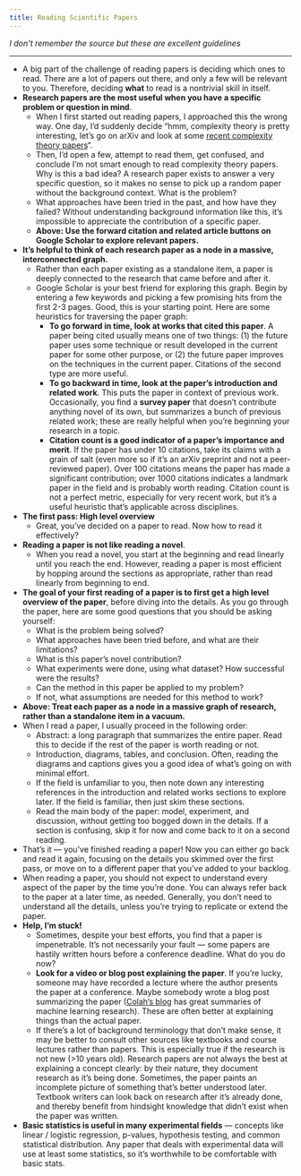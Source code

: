 ```yaml
---
title: Reading Scientific Papers
---
```


_I don't remember the source but these are excellent guidelines_

---

- A big part of the challenge of reading papers is deciding which ones to read. There are a lot of papers out there, and only a few will be relevant to you. Therefore, deciding __what__ to read is a nontrivial skill in itself.
- **Research papers are the most useful when you have a specific problem or question in mind**. 
    - When I first started out reading papers, I approached this the wrong way. One day, I’d suddenly decide “hmm, complexity theory is pretty interesting, let’s go on arXiv and look at some [recent complexity theory papers](https://arxiv.org/list/cs.CC/recent)“.
    - Then, I’d open a few, attempt to read them, get confused, and conclude I’m not smart enough to read complexity theory papers. Why is this a bad idea? A research paper exists to answer a very specific question, so it makes no sense to pick up a random paper without the background context. What is the problem?
    - What approaches have been tried in the past, and how have they failed? Without understanding background information like this, it’s impossible to appreciate the contribution of a specific paper.
    - __Above: Use the forward citation and related article buttons on Google Scholar to explore relevant papers.__
- **It’s helpful to think of each research paper as a node in a massive, interconnected graph.**
    - Rather than each paper existing as a standalone item, a paper is deeply connected to the research that came before and after it.
    - Google Scholar is your best friend for exploring this graph. Begin by entering a few keywords and picking a few promising hits from the first 2-3 pages. Good, this is your starting point. Here are some heuristics for traversing the paper graph:
        - **To go forward in time, look at works that cited this paper**. A paper being cited usually means one of two things: (1) the future paper uses some technique or result developed in the current paper for some other purpose, or (2) the future paper improves on the techniques in the current paper. Citations of the second type are more useful.
        - **To go backward in time, look at the paper’s introduction and related work**. This puts the paper in context of previous work. Occasionally, you find a __survey paper__ that doesn’t contribute anything novel of its own, but summarizes a bunch of previous related work; these are really helpful when you’re beginning your research in a topic.
        - **Citation count is a good indicator of a paper’s importance and merit**. If the paper has under 10 citations, take its claims with a grain of salt (even more so if it’s an arXiv preprint and not a peer-reviewed paper). Over 100 citations means the paper has made a significant contribution; over 1000 citations indicates a landmark paper in the field and is probably worth reading. Citation count is not a perfect metric, especially for very recent work, but it’s a useful heuristic that’s applicable across disciplines.
- **The first pass: High level overview**
    - Great, you’ve decided on a paper to read. Now how to read it effectively?
- **Reading a paper is not like reading a novel**. 
    - When you read a novel, you start at the beginning and read linearly until you reach the end. However, reading a paper is most efficient by hopping around the sections as appropriate, rather than read linearly from beginning to end.
- **The goal of your first reading of a paper is to first get a high level overview of the paper**, before diving into the details. As you go through the paper, here are some good questions that you should be asking yourself:
    - What is the problem being solved?
    - What approaches have been tried before, and what are their limitations?
    - What is this paper’s novel contribution?
    - What experiments were done, using what dataset? How successful were the results?
    - Can the method in this paper be applied to my problem?
    - If not, what assumptions are needed for this method to work?
- __Above: Treat each paper as a node in a massive graph of research, rather than a standalone item in a vacuum.__
- When I read a paper, I usually proceed in the following order:
    - Abstract: a long paragraph that summarizes the entire paper. Read this to decide if the rest of the paper is worth reading or not.
    - Introduction, diagrams, tables, and conclusion. Often, reading the diagrams and captions gives you a good idea of what’s going on with minimal effort.
    - If the field is unfamiliar to you, then note down any interesting references in the introduction and related works sections to explore later. If the field is familiar, then just skim these sections.
    - Read the main body of the paper: model, experiment, and discussion, without getting too bogged down in the details. If a section is confusing, skip it for now and come back to it on a second reading.
- That’s it — you’ve finished reading a paper! Now you can either go back and read it again, focusing on the details you skimmed over the first pass, or move on to a different paper that you’ve added to your backlog.
- When reading a paper, you should not expect to understand every aspect of the paper by the time you’re done. You can always refer back to the paper at a later time, as needed. Generally, you don’t need to understand all the details, unless you’re trying to replicate or extend the paper.
- **Help, I’m stuck!**
    - Sometimes, despite your best efforts, you find that a paper is impenetrable. It’s not necessarily your fault — some papers are hastily written hours before a conference deadline. What do you do now?
    - **Look for a video or blog post explaining the paper**. If you’re lucky, someone may have recorded a lecture where the author presents the paper at a conference. Maybe somebody wrote a blog post summarizing the paper ([Colah’s blog](http://colah.github.io/) has great summaries of machine learning research). These are often better at explaining things than the actual paper.
    - If there’s a lot of background terminology that don’t make sense, it may be better to consult other sources like textbooks and course lectures rather than papers. This is especially true if the research is not new (>10 years old). Research papers are not always the best at explaining a concept clearly: by their nature, they document research as it’s being done. Sometimes, the paper paints an incomplete picture of something that’s better understood later. Textbook writers can look back on research after it’s already done, and thereby benefit from hindsight knowledge that didn’t exist when the paper was written.
- **Basic statistics is useful in many experimental fields** — concepts like linear / logistic regression, p-values, hypothesis testing, and common statistical distribution. Any paper that deals with experimental data will use at least some statistics, so it’s worthwhile to be comfortable with basic stats.
